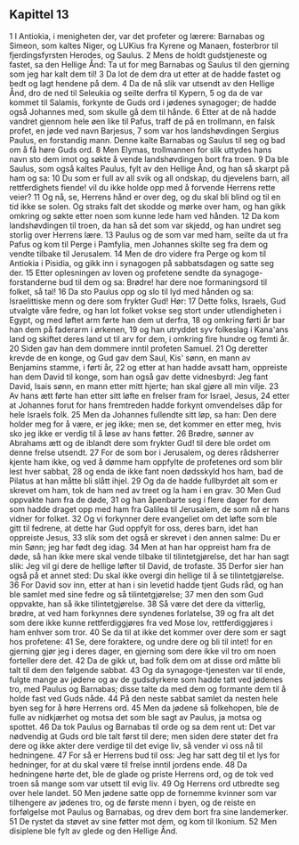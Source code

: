 ## Kapittel 13

1 I Antiokia, i menigheten der, var det profeter og lærere: Barnabas og Simeon, som kaltes Niger, og LUKius fra Kyrene og Manaen, fosterbror til fjerdingsfyrsten Herodes, og Saulus.
2 Mens de holdt gudstjeneste og fastet, sa den Hellige Ånd: Ta ut for meg Barnabas og Saulus til den gjerning som jeg har kalt dem til!
3 Da lot de dem dra ut etter at de hadde fastet og bedt og lagt hendene på dem.
4 Da de nå slik var utsendt av den Hellige Ånd, dro de ned til Seleukia og seilte derfra til Kypern,
5 og da de var kommet til Salamis, forkynte de Guds ord i jødenes synagoger; de hadde også Johannes med, som skulle gå dem til hånde.
6 Etter at de nå hadde vandret gjennom hele øen like til Pafus, traff de på en trollmann, en falsk profet, en jøde ved navn Barjesus,
7 som var hos landshøvdingen Sergius Paulus, en forstandig mann. Denne kalte Barnabas og Saulus til seg og bad om å få høre Guds ord.
8 Men Elymas, trollmannen for slik uttydes hans navn sto dem imot og søkte å vende landshøvdingen bort fra troen.
9 Da ble Saulus, som også kaltes Paulus, fylt av den Hellige Ånd, og han så skarpt på ham og sa:
10 Du som er full av all svik og all ondskap, du djevelens barn, all rettferdighets fiende! vil du ikke holde opp med å forvende Herrens rette veier?
11 Og nå, se, Herrens hånd er over deg, og du skal bli blind og til en tid ikke se solen. Og straks falt det skodde og mørke over ham, og han gikk omkring og søkte etter noen som kunne lede ham ved hånden.
12 Da kom landshøvdingen til troen, da han så det som var skjedd, og han undret seg storlig over Herrens lære.
13 Paulus og de som var med ham, seilte da ut fra Pafus og kom til Perge i Pamfylia, men Johannes skilte seg fra dem og vendte tilbake til Jerusalem.
14 Men de dro videre fra Perge og kom til Antiokia i Pisidia, og gikk inn i synagogen på sabbatsdagen og satte seg der.
15 Etter oplesningen av loven og profetene sendte da synagoge-forstanderne bud til dem og sa: Brødre! har dere noe formaningsord til folket, så tal!
16 Da sto Paulus opp og slo til lyd med hånden og sa: Israelittiske menn og dere som frykter Gud! Hør:
17 Dette folks, Israels, Gud utvalgte våre fedre, og han lot folket vokse seg stort under utlendigheten i Egypt, og med løftet arm førte han dem ut derfra,
18 og omkring førti år bar han dem på faderarm i ørkenen,
19 og han utryddet syv folkeslag i Kana'ans land og skiftet deres land ut til arv for dem, i omkring fire hundre og femti år.
20 Siden gav han dem dommere inntil profeten Samuel.
21 Og deretter krevde de en konge, og Gud gav dem Saul, Kis' sønn, en mann av Benjamins stamme, i førti år,
22 og etter at han hadde avsatt ham, oppreiste han dem David til konge, som han også gav dette vidnesbyrd: Jeg fant David, Isais sønn, en mann etter mitt hjerte; han skal gjøre all min vilje.
23 Av hans ætt førte han etter sitt løfte en frelser fram for Israel, Jesus,
24 etter at Johannes forut for hans fremtreden hadde forkynt omvendelses dåp for hele Israels folk.
25 Men da Johannes fullendte sitt løp, sa han: Den dere holder meg for å være, er jeg ikke; men se, det kommer en etter meg, hvis sko jeg ikke er verdig til å løse av hans føtter.
26 Brødre, sønner av Abrahams ætt og de iblandt dere som frykter Gud! til dere ble ordet om denne frelse utsendt.
27 For de som bor i Jerusalem, og deres rådsherrer kjente ham ikke, og ved å dømme ham oppfylte de profetenes ord som blir lest hver sabbat,
28 og enda de ikke fant noen dødsskyld hos ham, bad de Pilatus at han måtte bli slått ihjel.
29 Og da de hadde fullbyrdet alt som er skrevet om ham, tok de ham ned av treet og la ham i en grav.
30 Men Gud oppvakte ham fra de døde,
31 og han åpenbarte seg i flere dager for dem som hadde draget opp med ham fra Galilea til Jerusalem, de som nå er hans vidner for folket.
32 Og vi forkynner dere evangeliet om det løfte som ble gitt til fedrene, at dette har Gud oppfylt for oss, deres barn, idet han oppreiste Jesus,
33 slik som det også er skrevet i den annen salme: Du er min Sønn; jeg har født deg idag.
34 Men at han har oppreist ham fra de døde, så han ikke mere skal vende tilbake til tilintetgjørelse, det har han sagt slik: Jeg vil gi dere de hellige løfter til David, de trofaste.
35 Derfor sier han også på et annet sted: Du skal ikke overgi din hellige til å se tilintetgjørelse.
36 For David sov inn, etter at han i sin levetid hadde tjent Guds råd, og han ble samlet med sine fedre og så tilintetgjørelse;
37 men den som Gud oppvakte, han så ikke tilintetgjørelse.
38 Så være det dere da vitterlig, brødre, at ved ham forkynnes dere syndenes forlatelse,
39 og fra alt det som dere ikke kunne rettferdiggjøres fra ved Mose lov, rettferdiggjøres i ham enhver som tror.
40 Se da til at ikke det kommer over dere som er sagt hos profetene:
41 Se, dere foraktere, og undre dere og bli til intet! for en gjerning gjør jeg i deres dager, en gjerning som dere ikke vil tro om noen forteller dere det.
42 Da de gikk ut, bad folk dem om at disse ord måtte bli talt til dem den følgende sabbat.
43 Og da synagoge-tjenesten var til ende, fulgte mange av jødene og av de gudsdyrkere som hadde tatt ved jødenes tro, med Paulus og Barnabas; disse talte da med dem og formante dem til å holde fast ved Guds nåde.
44 På den neste sabbat samlet da nesten hele byen seg for å høre Herrens ord.
45 Men da jødene så folkehopen, ble de fulle av nidkjærhet og motsa det som ble sagt av Paulus, ja motsa og spottet.
46 Da tok Paulus og Barnabas til orde og sa dem rent ut: Det var nødvendig at Guds ord ble talt først til dere; men siden dere støter det fra dere og ikke akter dere verdige til det evige liv, så vender vi oss nå til hedningene.
47 For så er Herrens bud til oss: Jeg har satt deg til et lys for hedninger, for at du skal være til frelse inntil jordens ende.
48 Da hedningene hørte det, ble de glade og priste Herrens ord, og de tok ved troen så mange som var utsett til evig liv.
49 Og Herrens ord utbredte seg over hele landet.
50 Men jødene satte opp de fornemme kvinner som var tilhengere av jødenes tro, og de første menn i byen, og de reiste en forfølgelse mot Paulus og Barnabas, og drev dem bort fra sine landemerker.
51 De rystet da støvet av sine føtter mot dem, og kom til Ikonium.
52 Men disiplene ble fylt av glede og den Hellige Ånd.
